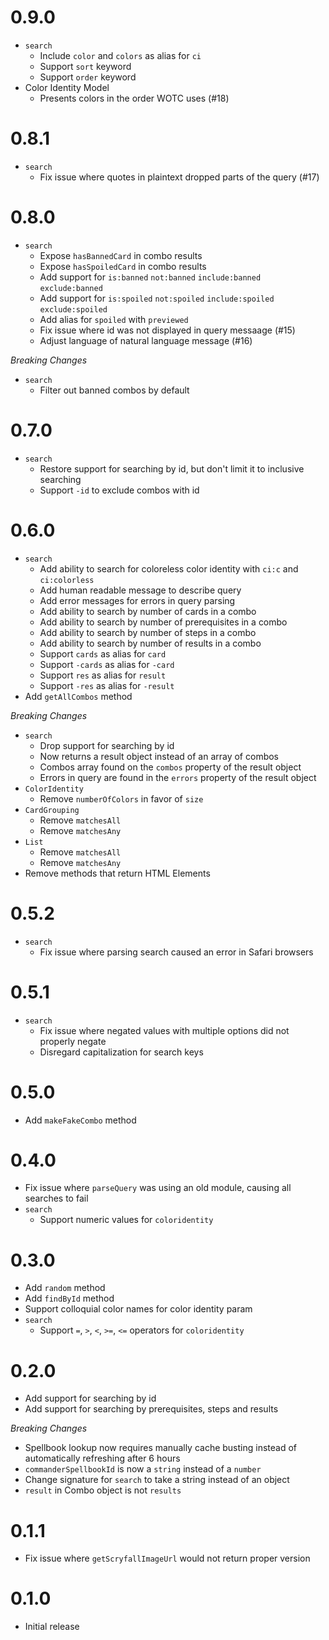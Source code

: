 # 0.9.0

- `search`
  - Include `color` and `colors` as alias for `ci`
  - Support `sort` keyword
  - Support `order` keyword
- Color Identity Model
  - Presents colors in the order WOTC uses (#18)

# 0.8.1

- `search`
  - Fix issue where quotes in plaintext dropped parts of the query (#17)

# 0.8.0

- `search`
  - Expose `hasBannedCard` in combo results
  - Expose `hasSpoiledCard` in combo results
  - Add support for `is:banned` `not:banned` `include:banned` `exclude:banned`
  - Add support for `is:spoiled` `not:spoiled` `include:spoiled` `exclude:spoiled`
  - Add alias for `spoiled` with `previewed`
  - Fix issue where id was not displayed in query messaage (#15)
  - Adjust language of natural language message (#16)

_Breaking Changes_

- `search`
  - Filter out banned combos by default

# 0.7.0

- `search`
  - Restore support for searching by id, but don't limit it to inclusive searching
  - Support `-id` to exclude combos with id

# 0.6.0

- `search`
  - Add ability to search for coloreless color identity with `ci:c` and `ci:colorless`
  - Add human readable message to describe query
  - Add error messages for errors in query parsing
  - Add ability to search by number of cards in a combo
  - Add ability to search by number of prerequisites in a combo
  - Add ability to search by number of steps in a combo
  - Add ability to search by number of results in a combo
  - Support `cards` as alias for `card`
  - Support `-cards` as alias for `-card`
  - Support `res` as alias for `result`
  - Support `-res` as alias for `-result`
- Add `getAllCombos` method

_Breaking Changes_

- `search`
  - Drop support for searching by id
  - Now returns a result object instead of an array of combos
  - Combos array found on the `combos` property of the result object
  - Errors in query are found in the `errors` property of the result object
- `ColorIdentity`
  - Remove `numberOfColors` in favor of `size`
- `CardGrouping`
  - Remove `matchesAll`
  - Remove `matchesAny`
- `List`
  - Remove `matchesAll`
  - Remove `matchesAny`
- Remove methods that return HTML Elements

# 0.5.2

- `search`
  - Fix issue where parsing search caused an error in Safari browsers

# 0.5.1

- `search`
  - Fix issue where negated values with multiple options did not properly negate
  - Disregard capitalization for search keys

# 0.5.0

- Add `makeFakeCombo` method

# 0.4.0

- Fix issue where `parseQuery` was using an old module, causing all searches to fail
- `search`
  - Support numeric values for `coloridentity`

# 0.3.0

- Add `random` method
- Add `findById` method
- Support colloquial color names for color identity param
- `search`
  - Support `=`, `>`, `<`, `>=`, `<=` operators for `coloridentity`

# 0.2.0

- Add support for searching by id
- Add support for searching by prerequisites, steps and results

_Breaking Changes_

- Spellbook lookup now requires manually cache busting instead of automatically refreshing after 6 hours
- `commanderSpellbookId` is now a `string` instead of a `number`
- Change signature for `search` to take a string instead of an object
- `result` in Combo object is not `results`

# 0.1.1

- Fix issue where `getScryfallImageUrl` would not return proper version

# 0.1.0

- Initial release
